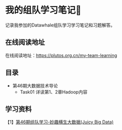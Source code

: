 # 我的组队学习笔记📒
记录我参加的Datawhale组队学习学习笔记和习题解答。

## 在线阅读地址
在线阅读地址：https://plutos.org.cn/my-team-learning

## 目录
- 第46期大数据技术导论
    - Task01 详读第1、2章Hadoop内容


## 学习资料
【1】[第46期组队学习-妙趣横生大数据(Juicy Big Data)](https://datawhalechina.github.io/juicy-bigdata)  